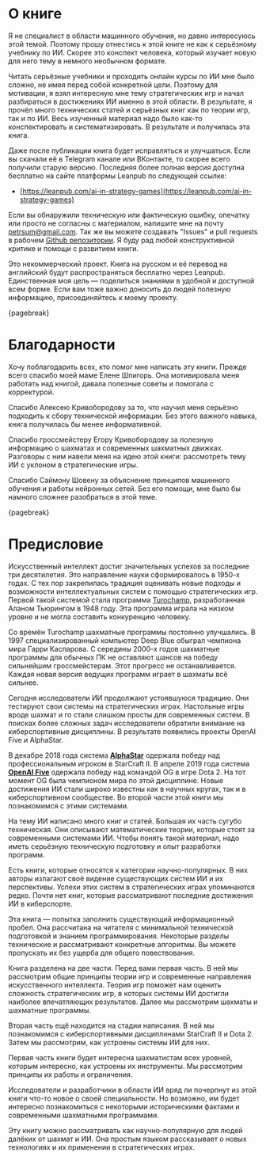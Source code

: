 # О книге

Я не специалист в области машинного обучения, но давно интересуюсь этой темой. Поэтому прошу отнестись к этой книге не как к серьёзному учебнику по ИИ. Скорее это конспект человека, который изучает новую для него тему в немного необычном формате.

Читать серьёзные учебники и проходить онлайн курсы по ИИ мне было сложно, не имея перед собой конкретной цели. Поэтому для мотивации, я взял интересную мне тему стратегических игр и начал разбираться в достижениях ИИ именно в этой области. В результате, я прочёл много технических статей и серьёзных книг как по теории игр, так и по ИИ. Весь изученный материал надо было как-то конспектировать и систематизировать. В результате и получилась эта книга.

Даже после публикации книга будет исправляться и улучшаться. Если вы скачали её в Telegram канале или ВКонтакте, то скорее всего получили старую версию. Последняя более полная версия доступна бесплатно на сайте платформы Leanpub по следующей ссылке:

* [https://leanpub.com/ai-in-strategy-games](https://leanpub.com/ai-in-strategy-games)

Если вы обнаружили техническую или фактическую ошибку, опечатку или просто не согласны с материалом, напишите мне на почту [petrsum@gmail.com](mailto:petrsum@gmail.com). Так же вы можете создавать "Issues" и pull requests в рабочем [Github репозитории](https://github.com/ellysh/ai-in-strategy-games). Я буду рад любой конструктивной критике и помощи с развитием книги.

Это некоммерческий проект. Книга на русском и её перевод на английский будут распространяться бесплатно через Leanpub. Единственная моя цель — поделиться знаниями в удобной и доступной всем форме. Если вам тоже важно доносить до людей полезную информацию, присоединяйтесь к моему проекту.

{pagebreak}

# Благодарности

Хочу поблагодарить всех, кто помог мне написать эту книги. Прежде всего спасибо моей маме Елене Шпигорь. Она мотивировала меня работать над книгой, давала полезные советы и помогала с корректурой.

Спасибо Алексею Кривобородову за то, что научил меня серьёзно подходить к сбору технической информации. Без этого важного навыка, книга получилась бы менее информативной.

Спасибо гроссмейстеру Егору Кривобородову за полезную информацию о шахматах и современных шахматных движках. Разговоры с ним навели меня на идею этой книги: рассмотреть тему ИИ с уклоном в стратегические игры.

Спасибо Саймону Шовену за объяснение принципов машинного обучения и работы нейронных сетей. Без его помощи, мне было бы намного сложнее разобраться в этой теме.

{pagebreak}

# Предисловие

Искусственный интеллект достиг значительных успехов за последние три десятилетия. Это направление науки сформировалось в 1950-х годах. С тех пор закрепилась традиция оценивать новые подходы и возможности интеллектуальных систем с помощью стратегических игр. Первой такой системой стала программа [Turochamp](https://en.wikipedia.org/wiki/Turochamp), разработанная Аланом Тьюрингом в 1948 году. Эта программа играла на низком уровне и не могла составить конкуренцию человеку.

Со времён Turochamp шахматные программы постоянно улучшались. В 1997 специализированный компьютер Deep Blue обыграл чемпиона мира Гарри Каспарова. С середины 2000-х годов шахматные программы для обычных ПК не оставляют шансов на победу сильнейшим гроссмейстерам. Этот прогресс не останавливается. Каждая новая версия ведущих программ играет в шахматы всё сильнее.

Сегодня исследователи ИИ продолжают устоявшуюся традицию. Они тестируют свои системы на стратегических играх. Настольные игры вроде шахмат и го стали слишком просты для современных систем. В поисках более сложных задач исследователи обратили внимание на киберспортивные дисциплины. В результате появились проекты OpenAI Five и AlphaStar.

В декабре 2018 года система [**AlphaStar**](https://en.wikipedia.org/wiki/AlphaStar_(software)) одержала победу над профессиональным игроком в StarCraft II. В апреле 2019 года система [**OpenAI Five**](https://en.wikipedia.org/wiki/OpenAI_Five) одержала победу над командой OG в игре Dota 2. На тот момент OG была чемпионом мира по этой дисциплине. Новые достижения ИИ стали широко известны как в научных кругах, так и в киберспортивном сообществе. Во второй части этой книги мы познакомимся с этими системами.

На тему ИИ написано много книг и статей. Большая их часть сугубо техническая. Они описывают математические теории, которые стоят за современными системами ИИ. Чтобы понять такой материал, надо иметь серьёзную техническую подготовку и опыт разработки программ.

Есть книги, которые относятся к категории научно-популярных. В них авторы излагают своё видение существующих систем ИИ и их перспективы. Успехи этих систем в стратегических играх упоминаются редко. Почти нет книг, которые рассматривают последние достижения ИИ в киберспорте.

Эта книга — попытка заполнить существующий информационный пробел. Она рассчитана на читателя с минимальной технической подготовкой и знанием программирования. Некоторые разделы технические и рассматривают конкретные алгоритмы. Вы можете пропускать их без ущерба для общего повествования.

Книга разделена на две части. Перед вами первая часть. В ней мы рассмотрим общие принципы теории игр и современные направления искусственного интеллекта. Теория игр поможет нам оценить сложность стратегических игр, в которых системы ИИ достигли наиболее впечатляющих результатов. Далее мы рассмотрим шахматы и шахматные программы.

Вторая часть ещё находится на стадии написания. В ней мы познакомимся с киберспортивными дисциплинами StarCraft II и Dota 2. Затем мы рассмотрим, как устроены системы ИИ для них.

Первая часть книги будет интересна шахматистам всех уровней, которым интересно, как устроены их инструменты. Мы рассмотрим принципы их работы и ограничения.

Исследователи и разработчики в области ИИ вряд ли почерпнут из этой книги что-то новое о своей специальности. Но возможно, им будет интересно познакомиться с некоторыми историческими фактами и современными шахматными программами.

Эту книгу можно рассматривать как научно-популярную для людей далёких от шахмат и ИИ. Она простым языком рассказывает о новых технологиях и их применении в стратегических играх.
